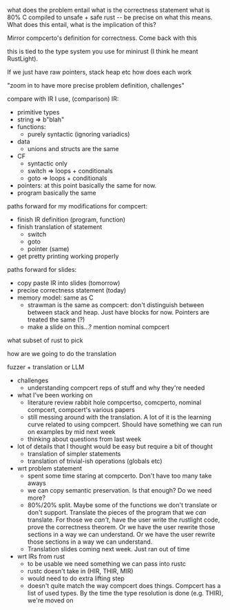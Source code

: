 what does the problem entail
what is the correctness statement
what is 80% C compiled to unsafe + safe rust -- be precise on what this means. What does this entail, what is the implication of this?

Mirror compcerto's definition for correctness. Come back with this

this is tied to the type system you use for minirust (I think he meant RustLight).

If we just have raw pointers, stack heap etc how does each work

"zoom in to have more precise problem definition, challenges"

compare with IR I use, (comparison)
IR:
- primitive types
- string => b"blah"
- functions:
  - purely syntactic (ignoring variadics)
- data
  - unions and structs are the same
- CF
  - syntactic only
  - switch => loops + conditionals
  - goto => loops + conditionals
- pointers: at this point basically the same for now.
- program basically the same

paths forward for my modifications for compcert:

- finish IR definition (program, function)
- finish translation of statement
  - switch
  - goto
  - pointer (same)
- get pretty printing working properly

paths forward for slides:
- copy paste IR into slides (tomorrow)
- precise correctness statement (today)
- memory model: same as C
  - strawman is the same as compcert: don't distinguish between between stack and heap. Just have blocks for now. Pointers are treated the same (?)
  - make a slide on this...? mention nominal compcert




what subset of rust to pick

how are we going to do the translation



fuzzer + translation or LLM

- challenges
  - understanding compcert reps of stuff and why they're needed
- what I've been working on
  - literature review rabbit hole compcertso, comcperto, nominal compcert, compcert's various papers
  - still messing around with the translation. A lot of it is the learning curve related to using compcert. Should have something we can run on examples by mid next week
  - thinking about questions from last week
- lot of details that I thought would be easy but require a bit of thought
  - translation of simpler statements
  - translation of trivial-ish operations (globals etc)
- wrt problem statement
  - spent some time staring at compcerto. Don't have too many take aways
  - we can copy semantic preservation. Is that enough? Do we need more?
  - 80%/20% split. Maybe some of the functions we don't translate or don't support. Translate the pieces of the program that we *can* translate. For those we *can't*, have the user write the rustlight code, prove the correctness theorem. Or we have the user rewrite those sections in a way we can understand. Or we have the user rewrite those sections in a way we can understand.
  - Translation slides coming next week. Just ran out of time
- wrt IRs from rust
  - to be usable we need something we can pass into rustc
  - rustc doesn't take in (HIR, THIR, MIR)
  - would need to do extra lifting step
  - doesn't quite match the way compcert does things. Compcert has a list of used types. By the time the type resolution is done (e.g. THIR), we're moved on


